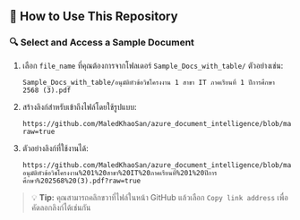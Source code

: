 ## 📄 How to Use This Repository
### 🔍 Select and Access a Sample Document

1. เลือก `file_name` ที่คุณต้องการจากโฟลเดอร์ `Sample_Docs_with_table/`
   ตัวอย่างเช่น:

   ```
   Sample_Docs_with_table/อนุมัติหัวข้อวิชโครงงาน 1 สาขา IT ภาคเรียนที่ 1 ปีการศึกษา 2568 (3).pdf
   ```

2. สร้างลิงก์สำหรับเข้าถึงไฟล์โดยใช้รูปแบบ:

   ```
   https://github.com/MaledKhaoSan/azure_document_intelligence/blob/main/<file_path>?raw=true
   ```

3. ตัวอย่างลิงก์ที่ใช้งานได้:

   ```
   https://github.com/MaledKhaoSan/azure_document_intelligence/blob/main/Sample_Docs_with_table/อนุมัติหัวข้อวิชโครงงาน%201%20สาขา%20IT%20ภาคเรียนที่%201%20ปีการศึกษา%202568%20(3).pdf?raw=true
   ```

> 💡 **Tip:** คุณสามารถคลิกขวาที่ไฟล์ในหน้า GitHub แล้วเลือก `Copy link address` เพื่อคัดลอกลิงก์ได้เช่นกัน